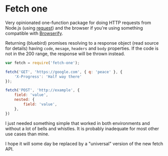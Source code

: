 # Fetch one

Very opinionated one-function package for doing HTTP requests from Node.js
(using [request](https://www.npmjs.com/package/request)) and the browser if
you're using something compatible with
[Browserify](https://www.npmjs.com/package/browserify).

Returning (bluebird) promises resolving to a response object (read source for
details) having `code`, `mesage`, `headers` and `body` properties. If the code
is not in the 200 range, the response will be thrown instead.

```js
var fetch = require('fetch-one');

fetch('GET', 'https://google.com', { q: 'peace' }, {
	'X-Progress': 'Half way there'
});

fetch('POST', 'http://example', {
	field: 'value',
	nested: {
		field: 'value',
	},
})
```

I just needed something simple that worked in both environments and without a
lot of bells and whistles. It is probably inadequate for most other use cases
than mine.

I hope it will some day be replaced by a "universal" version of the new fetch
API.
